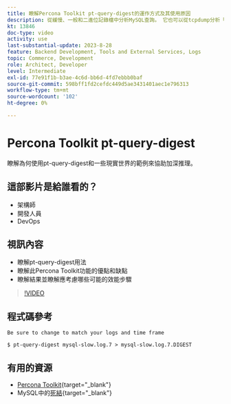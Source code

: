 ```yaml
---
title: 瞭解Percona Toolkit pt-query-digest的運作方式及其使用原因
description: 從緩慢、一般和二進位記錄檔中分析MySQL查詢。 它也可以從tcpdump分析「SHOW PROCESSLIST」和MySQL通訊協定資料的查詢。
kt: 13846
doc-type: video
activity: use
last-substantial-update: 2023-8-28
feature: Backend Development, Tools and External Services, Logs
topic: Commerce, Development
role: Architect, Developer
level: Intermediate
exl-id: 77e91f1b-b3ae-4c6d-bb6d-4fd7ebbb0baf
source-git-commit: 598bff1fd2cefdc449d5ae3431401aec1e796313
workflow-type: tm+mt
source-wordcount: '102'
ht-degree: 0%

---
```


# Percona Toolkit pt-query-digest

瞭解為何使用pt-query-digest和一些現實世界的範例來協助加深推理。

## 這部影片是給誰看的？

- 架構師
- 開發人員
- DevOps

## 視訊內容

- 瞭解pt-query-digest用法
- 瞭解此Percona Toolkit功能的優點和缺點
- 瞭解結果並瞭解應考慮哪些可能的效能步驟

>[!VIDEO](https://video.tv.adobe.com/v/3423480?learn=on)

## 程式碼參考

```MYSQL
Be sure to change to match your logs and time frame

$ pt-query-digest mysql-slow.log.7 > mysql-slow.log.7.DIGEST
```

## 有用的資源

- [Percona Toolkit](https://docs.percona.com/percona-toolkit/pt-query-digest.html){target="_blank"}
- MySQL中的[死結](https://experienceleague.adobe.com/docs/commerce-knowledge-base/kb/troubleshooting/database/deadlocks-in-mysql.html?lang=zh-Hant){target="_blank"}
